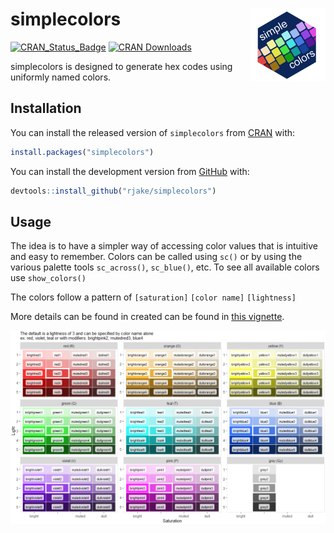 <!--  -*- coding: utf-8 -*- -->
<!-- README.md is generated from README.Rmd. Do not edit this file directly -->

simplecolors <img src="man/figures/logo.png" align="right" alt="" width="120" />
================================================================================

<!-- [![Codecov test coverage](https://codecov.io/gh/rjake/simplecolors/branch/master/graph/badge.svg)](https://codecov.io/gh/rjake/simplecolors?branch=master)-->
<!-- badges: start -->

[![CRAN\_Status\_Badge](https://www.r-pkg.org/badges/version/simplecolors)](https://cran.r-project.org/package=simplecolors)
[![CRAN
Downloads](https://cranlogs.r-pkg.org/badges/grand-total/simplecolors)](https://cran.r-project.org/package=simplecolors)
<!-- badges: end -->

simplecolors is designed to generate hex codes using uniformly named
colors.

Installation
------------

You can install the released version of `simplecolors` from
[CRAN](https://cran.r-project.org/package=simplecolors) with:

``` r
install.packages("simplecolors")
```

You can install the development version from
[GitHub](https://github.com/rjake/simplecolors) with:

``` r
devtools::install_github("rjake/simplecolors")
```

Usage
-----

The idea is to have a simpler way of accessing color values that is
intuitive and easy to remember. Colors can be called using `sc()` or by
using the various palette tools `sc_across()`, `sc_blue()`, etc. To see
all available colors use `show_colors()`

The colors follow a pattern of `[saturation]` `[color name]`
`[lightness]`

More details can be found in created can be found in [this
vignette](https://rjake.github.io/simplecolors/articles/intro.html).

![](man/figures/color_names.png)
